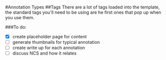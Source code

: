#Annotation Types
##Tags
There are a lot of tags loaded into the template, the standard tags you'll need to be using are he first ones that pop up when you use them. 



###To do:

- [x] create placeholder page for content
- [ ] generate thumbnails for typical annotation
- [ ] create write up for each annotation
- [ ] discuss NCS and how it relates
